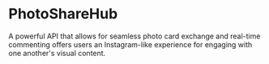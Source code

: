 # PhotoShareHub
A powerful API that allows for seamless photo card exchange and real-time commenting offers users an Instagram-like experience for engaging with one another's visual content.
